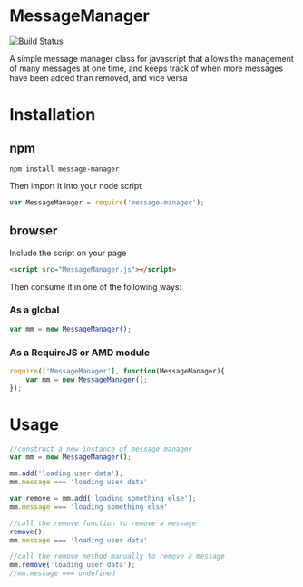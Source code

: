 # MessageManager
[![Build Status](https://travis-ci.org/TwitchBronBron/MessageManager.svg?branch=master)](https://travis-ci.org/TwitchBronBron/MessageManager)

A simple message manager class for javascript that allows the management of many messages at one time, and keeps track of when more messages have been added than removed, and vice versa

# Installation
## npm
    npm install message-manager

Then import it into your node script
    
```javascript
var MessageManager = require('message-manager');
```

## browser
Include the script on your page

```html
<script src="MessageManager.js"></script>
```

Then consume it in one of the following ways:
### As a global

```javascript
var mm = new MessageManager();
```

### As a RequireJS or AMD module

```javascript
require(['MessageManager'], function(MessageManager){
    var mm = new MessageManager();
});
```
    
# Usage
```javascript
//construct a new instance of message manager
var mm = new MessageManager();

mm.add('loading user data');
mm.message === 'loading user data'

var remove = mm.add('loading something else');
mm.message === 'loading something else'

//call the remove function to remove a message
remove();
mm.message === 'loading user data'

//call the remove method manually to remove a message
mm.remove('loading user data');
//mm.message === undefined
```
